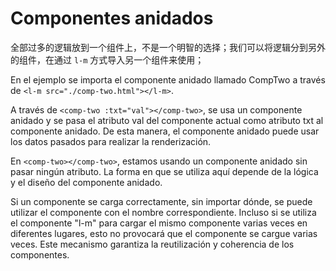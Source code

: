 <template is="exm-article">
<a href="../../publics/examples/nested-component/demo.html" preview></a>
<a href="../../publics/examples/nested-component/comp-one.html" main></a>
<a href="../../publics/examples/nested-component/comp-two.html"></a>
</template>

# Componentes anidados

全部过多的逻辑放到一个组件上，不是一个明智的选择；我们可以将逻辑分到另外的组件，在通过 `l-m` 方式导入另一个组件来使用；

En el ejemplo se importa el componente anidado llamado CompTwo a través de `<l-m src="./comp-two.html"></l-m>`.

A través de `<comp-two :txt="val"></comp-two>`, se usa un componente anidado y se pasa el atributo val del componente actual como atributo txt al componente anidado. De esta manera, el componente anidado puede usar los datos pasados para realizar la renderización.

En `<comp-two></comp-two>`, estamos usando un componente anidado sin pasar ningún atributo. La forma en que se utiliza aquí depende de la lógica y el diseño del componente anidado.

Si un componente se carga correctamente, sin importar dónde, se puede utilizar el componente con el nombre correspondiente. Incluso si se utiliza el componente "l-m" para cargar el mismo componente varias veces en diferentes lugares, esto no provocará que el componente se cargue varias veces. Este mecanismo garantiza la reutilización y coherencia de los componentes.
